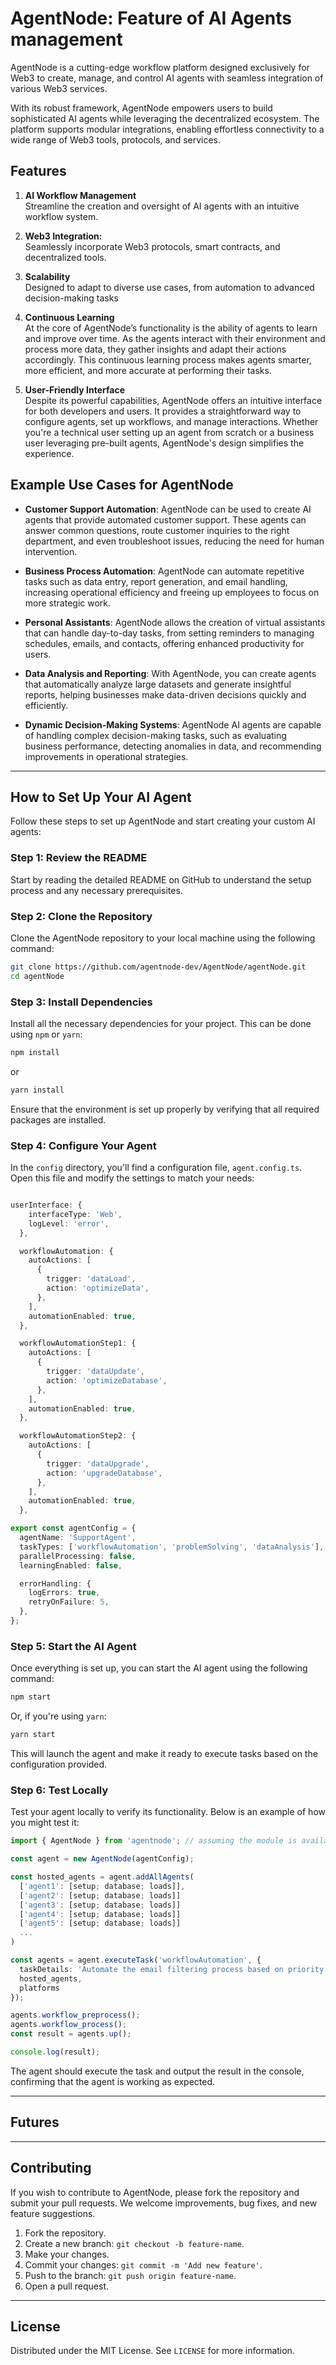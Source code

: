 
# AgentNode: Feature of AI Agents management

AgentNode is a cutting-edge workflow platform designed exclusively for Web3 to create, manage, and control AI agents with seamless integration of various Web3 services.

With its robust framework, AgentNode empowers users to build sophisticated AI agents while leveraging the decentralized ecosystem. The platform supports modular integrations, enabling effortless connectivity to a wide range of Web3 tools, protocols, and services.

## Features

1. **AI Workflow Management**  
   Streamline the creation and oversight of AI agents with an intuitive workflow system.

2. **Web3 Integration:**  
   Seamlessly incorporate Web3 protocols, smart contracts, and decentralized tools.

3. **Scalability**  
   Designed to adapt to diverse use cases, from automation to advanced decision-making tasks

4. **Continuous Learning**  
   At the core of AgentNode’s functionality is the ability of agents to learn and improve over time. As the agents interact with their environment and process more data, they gather insights and adapt their actions accordingly. This continuous learning process makes agents smarter, more efficient, and more accurate at performing their tasks.

10. **User-Friendly Interface**  
   Despite its powerful capabilities, AgentNode offers an intuitive interface for both developers and users. It provides a straightforward way to configure agents, set up workflows, and manage interactions. Whether you're a technical user setting up an agent from scratch or a business user leveraging pre-built agents, AgentNode's design simplifies the experience.

## Example Use Cases for AgentNode

- **Customer Support Automation**: AgentNode can be used to create AI agents that provide automated customer support. These agents can answer common questions, route customer inquiries to the right department, and even troubleshoot issues, reducing the need for human intervention.
  
- **Business Process Automation**: AgentNode can automate repetitive tasks such as data entry, report generation, and email handling, increasing operational efficiency and freeing up employees to focus on more strategic work.

- **Personal Assistants**: AgentNode allows the creation of virtual assistants that can handle day-to-day tasks, from setting reminders to managing schedules, emails, and contacts, offering enhanced productivity for users.

- **Data Analysis and Reporting**: With AgentNode, you can create agents that automatically analyze large datasets and generate insightful reports, helping businesses make data-driven decisions quickly and efficiently.

- **Dynamic Decision-Making Systems**: AgentNode AI agents are capable of handling complex decision-making tasks, such as evaluating business performance, detecting anomalies in data, and recommending improvements in operational strategies.

---


## How to Set Up Your AI Agent

Follow these steps to set up AgentNode and start creating your custom AI agents:

### Step 1: Review the README

Start by reading the detailed README on GitHub to understand the setup process and any necessary prerequisites.

### Step 2: Clone the Repository

Clone the AgentNode repository to your local machine using the following command:

```bash
git clone https://github.com/agentnode-dev/AgentNode/agentNode.git
cd agentNode
```

### Step 3: Install Dependencies

Install all the necessary dependencies for your project. This can be done using `npm` or `yarn`:

```bash
npm install
```

or

```bash
yarn install
```

Ensure that the environment is set up properly by verifying that all required packages are installed.

### Step 4: Configure Your Agent

In the `config` directory, you'll find a configuration file, `agent.config.ts`. Open this file and modify the settings to match your needs:

```typescript

userInterface: {
    interfaceType: 'Web',
    logLevel: 'error',
  },

  workflowAutomation: {
    autoActions: [
      {
        trigger: 'dataLoad',
        action: 'optimizeData',
      },
    ],
    automationEnabled: true,
  },

  workflowAutomationStep1: {
    autoActions: [
      {
        trigger: 'dataUpdate',
        action: 'optimizeDatabase',
      },
    ],
    automationEnabled: true,
  },

  workflowAutomationStep2: {
    autoActions: [
      {
        trigger: 'dataUpgrade',
        action: 'upgradeDatabase',
      },
    ],
    automationEnabled: true,
  },

export const agentConfig = {
  agentName: 'SupportAgent',
  taskTypes: ['workflowAutomation', 'problemSolving', 'dataAnalysis'],
  parallelProcessing: false,
  learningEnabled: false,

  errorHandling: {
    logErrors: true,
    retryOnFailure: 5,
  },
};
```

### Step 5: Start the AI Agent

Once everything is set up, you can start the AI agent using the following command:

```bash
npm start
```

Or, if you're using `yarn`:

```bash
yarn start
```

This will launch the agent and make it ready to execute tasks based on the configuration provided.

### Step 6: Test Locally

Test your agent locally to verify its functionality. Below is an example of how you might test it:

```typescript
import { AgentNode } from 'agentnode'; // assuming the module is available

const agent = new AgentNode(agentConfig);

const hosted_agents = agent.addAllAgents(
  ['agent1': [setup; database; loads]], 
  ['agent2': [setup; database; loads]]
  ['agent3': [setup; database; loads]]
  ['agent4': [setup; database; loads]]
  ['agent5': [setup; database; loads]]
  ...
)

const agents = agent.executeTask('workflowAutomation', {
  taskDetails: 'Automate the email filtering process based on priority levels',
  hosted_agents,
  platforms
});

agents.workflow_preprocess();
agents.workflow_process();
const result = agents.up();

console.log(result);
```

The agent should execute the task and output the result in the console, confirming that the agent is working as expected.

---

## Futures

---

## Contributing

If you wish to contribute to AgentNode, please fork the repository and submit your pull requests. We welcome improvements, bug fixes, and new feature suggestions.

1. Fork the repository.
2. Create a new branch: `git checkout -b feature-name`.
3. Make your changes.
4. Commit your changes: `git commit -m 'Add new feature'`.
5. Push to the branch: `git push origin feature-name`.
6. Open a pull request.

---

## License

Distributed under the MIT License. See `LICENSE` for more information.

